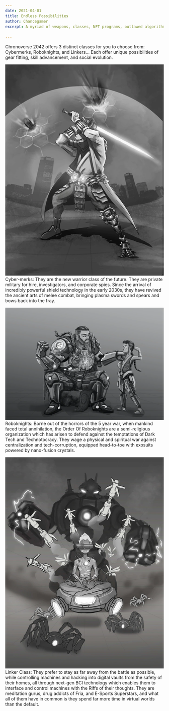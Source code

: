 ```yaml
---
date: 2021-04-01
title: Endless Possibilities
author: Chancegamer
excerpt: A myriad of weapons, classes, NFT programs, outlawed algorithms, to own possess and wield.  

---
```


Chronoverse 2042 offers 3 distinct classes for you to choose from: Cybermerks, Roboknights, and Linkers... Each offer unique possibilities of gear fitting, skill advancement, and social evolution. 


![](/uploads/Merc.jpg)
Cyber-merks: They are the new warrior class of the future. They are private military for hire, investigators, and corporate spies. Since the arrival of incredibly powerful shield technology in the early 2030s, they have revived the ancient arts of melee combat, bringing plasma swords and spears and bows back into the fray.

![](/uploads/Roboknight.jpg)
Roboknights: Borne out of the horrors of the 5 year war, when mankind faced total annihilation, the Order Of Roboknights are a semi-religious organization which has arisen to defend against the temptations of Dark Tech and Technotocracy. They wage a physical and spiritual war against centralization and tech-corruption, equipped head-to-toe with exosuits powered by nano-fusion crystals.

![](/uploads/Linker.jpg)
Linker Class: They prefer to stay as far away from the battle as possible, while controlling machines and hacking into digital vaults from the safety of their homes, all through next-gen BCI technology which enables them to interface and control machines with the Riffs of their thoughts. They are meditation gurus, drug addicts of Fria, and E-Sports Superstars, and what all of them have in common is they spend far more time in virtual worlds than the default.



